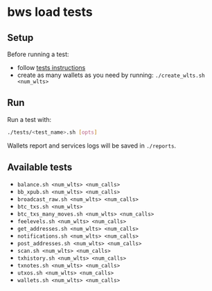 # bws load tests

## Setup

Before running a test:
- follow [tests instructions](/tests/README.md)
- create as many wallets as you need by running: `./create_wlts.sh <num_wlts>`


## Run

Run a test with:
```bash
./tests/<test_name>.sh [opts]
```

Wallets report and services logs will be saved in `./reports`.


## Available tests

- `balance.sh <num_wlts> <num_calls>`
- `bb_xpub.sh <num_wlts> <num_calls>`
- `broadcast_raw.sh <num_wlts> <num_calls>`
- `btc_txs.sh <num_wlts>`
- `btc_txs_many_moves.sh <num_wlts> <num_calls>`
- `feelevels.sh <num_wlts> <num_calls>`
- `get_addresses.sh <num_wlts> <num_calls>`
- `notifications.sh <num_wlts> <num_calls>`
- `post_addresses.sh <num_wlts> <num_calls>`
- `scan.sh <num_wlts> <num_calls>`
- `txhistory.sh <num_wlts> <num_calls>`
- `txnotes.sh <num_wlts> <num_calls>`
- `utxos.sh <num_wlts> <num_calls>`
- `wallets.sh <num_wlts> <num_calls>`
